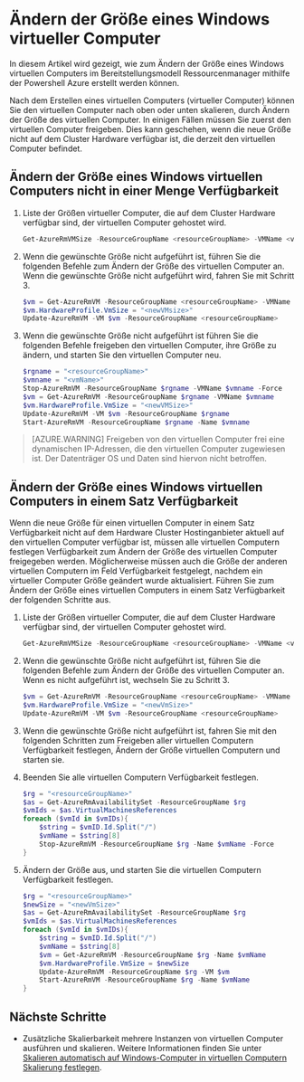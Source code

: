 <properties
    pageTitle="Ändern der Größe eines Windows virtueller Computer | Microsoft Azure"
    description="Ändern der Größe eines Windows-Computers im Bereitstellungsmodell Ressourcenmanager, mithilfe der Powershell Azure erstellt."
    services="virtual-machines-windows"
    documentationCenter=""
    authors="Drewm3"
    manager="timlt"
    editor=""
    tags="azure-resource-manager"/>

<tags
    ms.service="virtual-machines-windows"
    ms.workload="na"
    ms.tgt_pltfrm="vm-windows"
    ms.devlang="na"
    ms.topic="article"
    ms.date="10/19/2016"
    ms.author="drewm"/>

    
# <a name="resize-a-windows-vm"></a>Ändern der Größe eines Windows virtueller Computer

In diesem Artikel wird gezeigt, wie zum Ändern der Größe eines Windows virtuellen Computers im Bereitstellungsmodell Ressourcenmanager mithilfe der Powershell Azure erstellt werden können.

Nach dem Erstellen eines virtuellen Computers (virtueller Computer) können Sie den virtuellen Computer nach oben oder unten skalieren, durch Ändern der Größe des virtuellen Computer. In einigen Fällen müssen Sie zuerst den virtuellen Computer freigeben. Dies kann geschehen, wenn die neue Größe nicht auf dem Cluster Hardware verfügbar ist, die derzeit den virtuellen Computer befindet.

## <a name="resize-a-windows-vm-not-in-an-availability-set"></a>Ändern der Größe eines Windows virtuellen Computers nicht in einer Menge Verfügbarkeit

1. Liste der Größen virtueller Computer, die auf dem Cluster Hardware verfügbar sind, der virtuellen Computer gehostet wird. 

    ```powershell
    Get-AzureRmVMSize -ResourceGroupName <resourceGroupName> -VMName <vmName> 
    ```

2. Wenn die gewünschte Größe nicht aufgeführt ist, führen Sie die folgenden Befehle zum Ändern der Größe des virtuellen Computer an. Wenn die gewünschte Größe nicht aufgeführt wird, fahren Sie mit Schritt 3.

    ```powershell
    $vm = Get-AzureRmVM -ResourceGroupName <resourceGroupName> -VMName <vmName>
    $vm.HardwareProfile.VmSize = "<newVMsize>"
    Update-AzureRmVM -VM $vm -ResourceGroupName <resourceGroupName>
    ```

3. Wenn die gewünschte Größe nicht aufgeführt ist führen Sie die folgenden Befehle freigeben den virtuellen Computer, ihre Größe zu ändern, und starten Sie den virtuellen Computer neu.

    ```powershell
    $rgname = "<resourceGroupName>"
    $vmname = "<vmName>"
    Stop-AzureRmVM -ResourceGroupName $rgname -VMName $vmname -Force
    $vm = Get-AzureRmVM -ResourceGroupName $rgname -VMName $vmname
    $vm.HardwareProfile.VmSize = "<newVMSize>"
    Update-AzureRmVM -VM $vm -ResourceGroupName $rgname
    Start-AzureRmVM -ResourceGroupName $rgname -Name $vmname
    ```

> [AZURE.WARNING] Freigeben von den virtuellen Computer frei eine dynamischen IP-Adressen, die den virtuellen Computer zugewiesen ist. Der Datenträger OS und Daten sind hiervon nicht betroffen. 

## <a name="resize-a-windows-vm-in-an-availability-set"></a>Ändern der Größe eines Windows virtuellen Computers in einem Satz Verfügbarkeit

Wenn die neue Größe für einen virtuellen Computer in einem Satz Verfügbarkeit nicht auf dem Hardware Cluster Hostinganbieter aktuell auf den virtuellen Computer verfügbar ist, müssen alle virtuellen Computern festlegen Verfügbarkeit zum Ändern der Größe des virtuellen Computer freigegeben werden. Möglicherweise müssen auch die Größe der anderen virtuellen Computern im Feld Verfügbarkeit festgelegt, nachdem ein virtueller Computer Größe geändert wurde aktualisiert. Führen Sie zum Ändern der Größe eines virtuellen Computers in einem Satz Verfügbarkeit der folgenden Schritte aus.

1. Liste der Größen virtueller Computer, die auf dem Cluster Hardware verfügbar sind, der virtuellen Computer gehostet wird.

    ```powershell
    Get-AzureRmVMSize -ResourceGroupName <resourceGroupName> -VMName <vmName>
    ```

2. Wenn die gewünschte Größe nicht aufgeführt ist, führen Sie die folgenden Befehle zum Ändern der Größe des virtuellen Computer an. Wenn es nicht aufgeführt ist, wechseln Sie zu Schritt 3.

    ```powershell
    $vm = Get-AzureRmVM -ResourceGroupName <resourceGroupName> -VMName <vmName>
    $vm.HardwareProfile.VmSize = "<newVmSize>"
    Update-AzureRmVM -VM $vm -ResourceGroupName <resourceGroupName>
    ```

3. Wenn die gewünschte Größe nicht aufgeführt ist, fahren Sie mit den folgenden Schritten zum Freigeben aller virtuellen Computern Verfügbarkeit festlegen, Ändern der Größe virtuellen Computern und starten sie.

4.  Beenden Sie alle virtuellen Computern Verfügbarkeit festlegen.

    ```powershell
    $rg = "<resourceGroupName>"
    $as = Get-AzureRmAvailabilitySet -ResourceGroupName $rg
    $vmIds = $as.VirtualMachinesReferences
    foreach ($vmId in $vmIDs){
        $string = $vmID.Id.Split("/")
        $vmName = $string[8]
        Stop-AzureRmVM -ResourceGroupName $rg -Name $vmName -Force
    } 
    ```
              
5.  Ändern der Größe aus, und starten Sie die virtuellen Computern Verfügbarkeit festlegen.

    ```powershell
    $rg = "<resourceGroupName>"
    $newSize = "<newVmSize>"
    $as = Get-AzureRmAvailabilitySet -ResourceGroupName $rg
    $vmIds = $as.VirtualMachinesReferences
    foreach ($vmId in $vmIDs){
        $string = $vmID.Id.Split("/")
        $vmName = $string[8]
        $vm = Get-AzureRmVM -ResourceGroupName $rg -Name $vmName
        $vm.HardwareProfile.VmSize = $newSize
        Update-AzureRmVM -ResourceGroupName $rg -VM $vm
        Start-AzureRmVM -ResourceGroupName $rg -Name $vmName
    }
    ```

## <a name="next-steps"></a>Nächste Schritte

- Zusätzliche Skalierbarkeit mehrere Instanzen von virtuellen Computer ausführen und skalieren. Weitere Informationen finden Sie unter [Skalieren automatisch auf Windows-Computer in virtuellen Computern Skalierung festlegen](../virtual-machine-scale-sets/virtual-machine-scale-sets-windows-autoscale.md).



